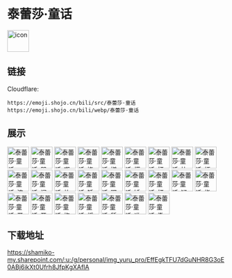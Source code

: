 # 泰蕾莎·童话
<img src="https://emoji.shojo.cn/bili/src/泰蕾莎·童话/icon.png" width="50" height="50" alt="icon">

## 链接
Cloudflare:
```
https://emoji.shojo.cn/bili/src/泰蕾莎·童话
https://emoji.shojo.cn/bili/webp/泰蕾莎·童话
```
## 展示
<img src="https://emoji.shojo.cn/bili/src/泰蕾莎·童话/泰蕾莎·童话-mua.png" width="50" height="50" alt="泰蕾莎·童话-mua">
<img src="https://emoji.shojo.cn/bili/src/泰蕾莎·童话/泰蕾莎·童话-哭哭.png" width="50" height="50" alt="泰蕾莎·童话-哭哭">
<img src="https://emoji.shojo.cn/bili/src/泰蕾莎·童话/泰蕾莎·童话-嘲笑.png" width="50" height="50" alt="泰蕾莎·童话-嘲笑">
<img src="https://emoji.shojo.cn/bili/src/泰蕾莎·童话/泰蕾莎·童话-挠头.png" width="50" height="50" alt="泰蕾莎·童话-挠头">
<img src="https://emoji.shojo.cn/bili/src/泰蕾莎·童话/泰蕾莎·童话-嫌弃.png" width="50" height="50" alt="泰蕾莎·童话-嫌弃">
<img src="https://emoji.shojo.cn/bili/src/泰蕾莎·童话/泰蕾莎·童话-懵逼.png" width="50" height="50" alt="泰蕾莎·童话-懵逼">
<img src="https://emoji.shojo.cn/bili/src/泰蕾莎·童话/泰蕾莎·童话-打滚.png" width="50" height="50" alt="泰蕾莎·童话-打滚">
<img src="https://emoji.shojo.cn/bili/src/泰蕾莎·童话/泰蕾莎·童话-比心.png" width="50" height="50" alt="泰蕾莎·童话-比心">
<img src="https://emoji.shojo.cn/bili/src/泰蕾莎·童话/泰蕾莎·童话-捂嘴.png" width="50" height="50" alt="泰蕾莎·童话-捂嘴">
<img src="https://emoji.shojo.cn/bili/src/泰蕾莎·童话/泰蕾莎·童话-流汗.png" width="50" height="50" alt="泰蕾莎·童话-流汗">
<img src="https://emoji.shojo.cn/bili/src/泰蕾莎·童话/泰蕾莎·童话-闪亮.png" width="50" height="50" alt="泰蕾莎·童话-闪亮">
<img src="https://emoji.shojo.cn/bili/src/泰蕾莎·童话/泰蕾莎·童话-放大镜.png" width="50" height="50" alt="泰蕾莎·童话-放大镜">
<img src="https://emoji.shojo.cn/bili/src/泰蕾莎·童话/泰蕾莎·童话-锤子.png" width="50" height="50" alt="泰蕾莎·童话-锤子">
<img src="https://emoji.shojo.cn/bili/src/泰蕾莎·童话/泰蕾莎·童话-嘿嘿.png" width="50" height="50" alt="泰蕾莎·童话-嘿嘿">
<img src="https://emoji.shojo.cn/bili/src/泰蕾莎·童话/泰蕾莎·童话-矮瓜.png" width="50" height="50" alt="泰蕾莎·童话-矮瓜">
<img src="https://emoji.shojo.cn/bili/src/泰蕾莎·童话/泰蕾莎·童话-打拳.png" width="50" height="50" alt="泰蕾莎·童话-打拳">
<img src="https://emoji.shojo.cn/bili/src/泰蕾莎·童话/泰蕾莎·童话-疑问.png" width="50" height="50" alt="泰蕾莎·童话-疑问">
<img src="https://emoji.shojo.cn/bili/src/泰蕾莎·童话/泰蕾莎·童话-指指点点.png" width="50" height="50" alt="泰蕾莎·童话-指指点点">
<img src="https://emoji.shojo.cn/bili/src/泰蕾莎·童话/泰蕾莎·童话-开润.png" width="50" height="50" alt="泰蕾莎·童话-开润">
<img src="https://emoji.shojo.cn/bili/src/泰蕾莎·童话/泰蕾莎·童话-开心.png" width="50" height="50" alt="泰蕾莎·童话-开心">
<img src="https://emoji.shojo.cn/bili/src/泰蕾莎·童话/泰蕾莎·童话-抱抱.png" width="50" height="50" alt="泰蕾莎·童话-抱抱">
<img src="https://emoji.shojo.cn/bili/src/泰蕾莎·童话/泰蕾莎·童话-摇可乐.png" width="50" height="50" alt="泰蕾莎·童话-摇可乐">
<img src="https://emoji.shojo.cn/bili/src/泰蕾莎·童话/泰蕾莎·童话-舔.png" width="50" height="50" alt="泰蕾莎·童话-舔">
<img src="https://emoji.shojo.cn/bili/src/泰蕾莎·童话/泰蕾莎·童话-准星.png" width="50" height="50" alt="泰蕾莎·童话-准星">
<img src="https://emoji.shojo.cn/bili/src/泰蕾莎·童话/泰蕾莎·童话-撒水.png" width="50" height="50" alt="泰蕾莎·童话-撒水">

## 下载地址

https://shamiko-my.sharepoint.com/:u:/g/personal/img_yuru_pro/EffEgkTFU7dGuNHR8G3oE0ABj6ikXt0Ufrh8JfpKgXAfIA